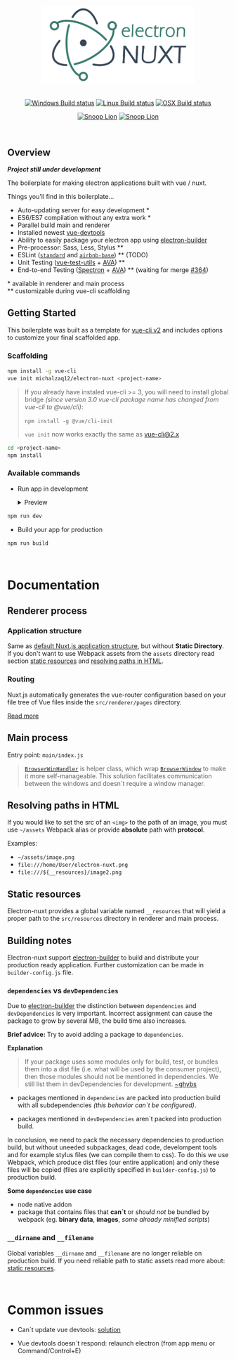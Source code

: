

<div align="center">
<br>
<img width="350" src="./docs/images/electron-nuxt.png" alt="electron-nuxt">
<br>
<br>
</div>

<div align="center">

[![Windows Build status](http://badges.herokuapp.com/travis/michalzaq12/electron-nuxt?env=BADGE=windows&label=Windows&style=for-the-badge&branch=master)](https://travis-ci.org/michalzaq12/electron-nuxt)
[![Linux Build status](http://badges.herokuapp.com/travis/michalzaq12/electron-nuxt?env=BADGE=linux&label=Linux&style=for-the-badge&branch=master)](https://travis-ci.org/michalzaq12/electron-nuxt)
[![OSX Build status](http://badges.herokuapp.com/travis/michalzaq12/electron-nuxt?env=BADGE=osx&label=Mac&style=for-the-badge&branch=master)](https://travis-ci.org/michalzaq12/electron-nuxt)

</div>

<div align="center">

[![Snoop Lion](https://forthebadge.com/images/badges/made-with-javascript.svg)]()
[![Snoop Lion](https://forthebadge.com/images/badges/for-you.svg)]()

</div>

<br>

## Overview

_**Project still under development**_

The boilerplate for making electron applications built with vue / nuxt.

Things you'll find in this boilerplate...

* Auto-updating server for easy development \*
* ES6/ES7 compilation without any extra work \*
* Parallel build main and renderer
* Installed newest [vue-devtools](https://github.com/vuejs/vue-devtools)
* Ability to easily package your electron app using [electron-builder](https://github.com/electron-userland/electron-builder)
* Pre-processor: Sass, Less, Stylus \**
* ESLint \([`standard`](https://github.com/feross/standard) and [`airbnb-base`](https://github.com/airbnb/javascript)\) \** (TODO)
* Unit Testing \([vue-test-utils](https://vue-test-utils.vuejs.org) + [AVA](https://github.com/avajs/ava)\) \**
* End-to-end Testing \([Spectron](https://github.com/electron/spectron) + [AVA](https://github.com/avajs/ava)\) \** (waiting for merge [#364](https://github.com/electron/spectron/pull/364))

\* available in renderer and main process <br>
\** customizable during vue-cli scaffolding



## Getting Started

This boilerplate was built as a template for [vue-cli v2](https://www.npmjs.com/package/vue-cli) and includes options to customize your final scaffolded app. 

### Scaffolding

```bash
npm install -g vue-cli
vue init michalzaq12/electron-nuxt <project-name>
```

> If you already have instaled vue-cli >= 3, you will need to install global bridge *(since version 3.0 vue-cli package name has changed from vue-cli to @vue/cli)*:
>
> `npm install -g @vue/cli-init`
>
> `vue init` now works exactly the same as vue-cli@2.x

```bash
cd <project-name>
npm install
```




### Available commands

- Run app in development
    <details>
    <summary>Preview</summary>
    
    <img src="./docs/images/electron-dev.gif" alt="electron-nuxt-in-development">
   
    </details>
```bash
npm run dev
```
- Build your app for production 
```bash
npm run build
```

<br>


# Documentation

## Renderer process

### Application structure

Same as [default Nuxt.js application structure](https://nuxtjs.org/guide/directory-structure/), but without **Static Directory**. If you don't want to use Webpack assets from the `assets` directory read section [static resources](#static-resources) and [resolving paths in HTML](#resolving-paths-in-HTML).

### Routing 

Nuxt.js automatically generates the vue-router configuration based on your file tree of Vue files inside the `src/renderer/pages` directory.

[Read more](https://nuxtjs.org/guide/routing/)

### 

## Main process

Entry point: `main/index.js`

> [`BrowserWinHandler`](https://github.com/michalzaq12/electron-nuxt/blob/master/template/src/main/BrowserWinHandler.js) is helper class, which wrap [`BrowserWindow`](https://electronjs.org/docs/api/browser-window) to make it more self-manageable. This solution facilitates communication between the windows and doesn`t require a window manager.

## Resolving paths in HTML

If you would like to set the src of an `<img>` to the path of an image, you must use `~/assets` Webpack alias or provide **absolute** path with **protocol**.

Examples: 
- `~/assets/image.png`
- `file:///home/User/electron-nuxt.png`
- `file:///${__resources}/image2.png`

## Static resources

Electron-nuxt provides a global variable named `__resources` that will yield a proper path to the `src/resources` directory in renderer and main process. 

## Building notes

Electron-nuxt support [electron-builder](https://github.com/electron-userland/electron-builder) to build and distribute your production ready application. Further customization can be made in `builder-config.js` file.

### `dependencies` vs `devDependencies`

Due to [electron-builder](https://github.com/electron-userland/electron-builder) the distinction between `dependencies` and `devDependencies` is very important. Incorrect assignment can cause the package to grow by several MB, the build time also increases.

**Brief advice:** Try to avoid adding a package to `dependencies`.

    
**Explanation**
    
> If your package uses some modules only for build, test, or bundles them into a dist file (i.e. what will be used by the consumer project), then those modules should not be mentioned in dependencies. We still list them in devDependencies for development. [~ghybs](https://stackoverflow.com/a/50803712)

- packages mentioned in `dependencies` are packed into production build with all subdependencies *(this behavior can`t be configured)*.

- packages mentioned in `devDependencies` aren`t packed into production build. 

In conclusion, we need to pack the necessary dependencies to production build, but without uneeded subpackages, dead code, develompent tools and for example stylus files (we can compile them to css). To do this we use Webpack, which produce dist files (our entire application) and only these files will be copied (files are explicitly specified in `builder-config.js`) to production build.

**Some `dependencies` use case**

- node native addon
- package that contains files that **can`t** or *should not* be bundled by webpack (eg. **binary data**, **images**, *some already minified scripts*)

### `__dirname` and `__filename`

Global variables `__dirname` and `__filename` are no longer reliable on production build. If you need reliable path to static assets read more about: [static resources](#static-resources).



<br>

# Common issues

- Can`t update vue devtools: [solution](https://github.com/SimulatedGREG/electron-vue/issues/844)

- Vue devtools doesn`t respond: relaunch electron (from app menu or Command/Control+E)
